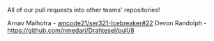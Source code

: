All of our pull requests into other teams' repositories!

Arnav Malhotra - [amcode21/ser321-Icebreaker#22](https://github.com/terra-bawden/Icebreaker/pull/22)
Devon Randolph - https://github.com/nmedari/Drahtesel/pull/8
